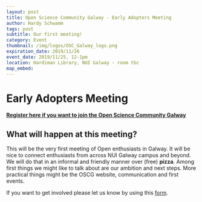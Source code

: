 ```yaml
---
layout: post
title: Open Science Community Galway - Early Adopters Meeting
author: Hardy Schwamm
tags: post
subtitle: Our first meeting!
category: Event
thumbnail: /img/logos/OSC_Galway_logo.png
expiration_date: 2019/11/26
event_date: 2019/11/25, 12-1pm
location: Hardiman Library, NUI Galway - room tbc
map_embed:
---
```


# Early Adopters Meeting
[**Register here if you want to join the Open Science Community Galway**](http://bit.ly/OSCGalwayInterest)
## What will happen at this meeting?
This will be the very first meeting of Open enthusiasts in Galway. It will be nice to connect enthusiasts from across NUI Galway campus and beyond. We will do that in an informal and friendly manner over (free) **pizza**. Among first things we might like to talk about are our ambition and next steps. More practical things might be the OSCG website, communication and first events.

If you want to get involved please let us know by using this [form](http://bit.ly/OSCGalwayInterest).
